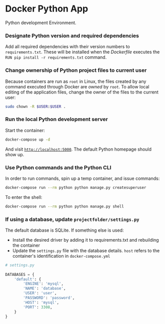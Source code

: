 # Docker Python App

Python development Environment.

### Designate Python version and required dependencies

Add all required dependencies with their version numbers to `requirements.txt`.
These will be installed when the *Dockerfile* executes the `RUN pip install -r
requirements.txt` command.

### Change ownership of Python project files to current user

Because containers are run as `root` in Linux, the files created by any command executed through Docker are _owned_ by `root`. To allow local editing of the application files, change the owner of the files to the current user:

``` bash
sudo chown -R $USER:$USER .
```

### Run the local Python development server

Start the container:

``` bash
docker-compose up -d
```

And visit [`http://localhost:5000`](http://localhost:5000). The default Python homepage should show up.

### Use Python commands and the Python CLI

In order to run commands, spin up a temp container, and issue commands:

``` bash
docker-compose run --rm python python manage.py createsuperuser
```

To enter the shell:

``` bash
docker-compose run --rm python python manage.py shell
```

### If using a database, update `projectfolder/settings.py`

The default database is SQLite. If something else is used:
* Install the desired driver by adding it to requirements.txt and rebuilding the
  container
* Update the `settings.py` file with the database details. `host` refers to the
  container's identification in `docker-compose.yml`

``` python
# settings.py
   
DATABASES = {
    'default': {
        'ENGINE': 'mysql',
        'NAME': 'database',
        'USER': 'user',
        'PASSWORD': 'password',
        'HOST': 'mysql',
        'PORT': 3308,
    }
}
```
